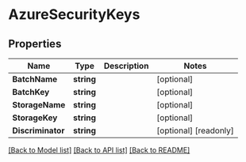 # AzureSecurityKeys

## Properties

Name | Type | Description | Notes
------------ | ------------- | ------------- | -------------
**BatchName** | **string** |  | [optional] 
**BatchKey** | **string** |  | [optional] 
**StorageName** | **string** |  | [optional] 
**StorageKey** | **string** |  | [optional] 
**Discriminator** | **string** |  | [optional] [readonly] 

[[Back to Model list]](../README.md#documentation-for-models) [[Back to API list]](../README.md#documentation-for-api-endpoints) [[Back to README]](../README.md)


